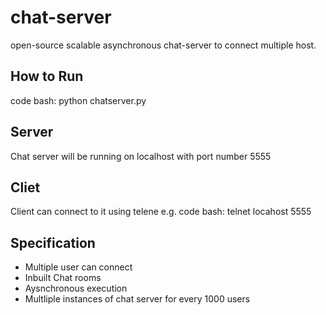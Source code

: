 chat-server
===========

open-source scalable asynchronous chat-server to connect multiple host.

How to Run
----------
code bash:
     python chatserver.py

Server
------
Chat server will be running on localhost with port number 5555

Cliet
------
Client can connect to it using telene e.g.
code bash:
     telnet locahost 5555

Specification
-------------
* Multiple user can connect
* Inbuilt Chat rooms
* Aysnchronous execution
* Multliple instances of chat server for every 1000 users
